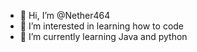 - 👋 Hi, I’m @Nether464
- 👀 I’m interested in learning how to code
- 🌱 I’m currently learning Java and python

<!---
Nether464/Nether464 is a ✨ special ✨ repository because its `README.md` (this file) appears on your GitHub profile.
You can click the Preview link to take a look at your changes.
--->
